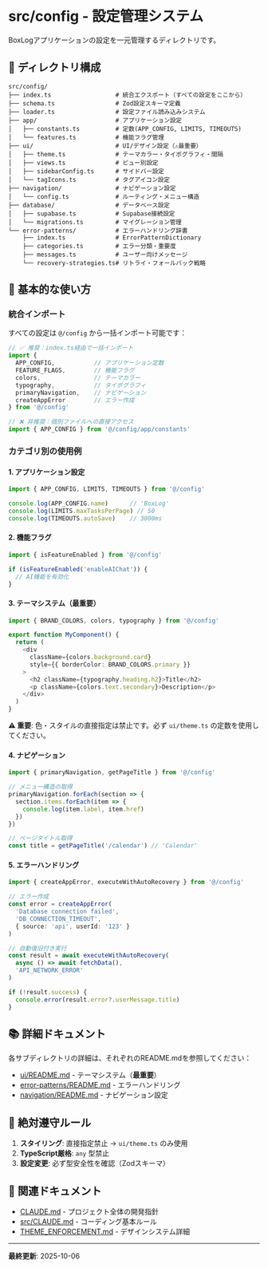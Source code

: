 # src/config - 設定管理システム

BoxLogアプリケーションの設定を一元管理するディレクトリです。

## 📁 ディレクトリ構成

```
src/config/
├── index.ts                  # 統合エクスポート（すべての設定をここから）
├── schema.ts                 # Zod設定スキーマ定義
├── loader.ts                 # 設定ファイル読み込みシステム
├── app/                      # アプリケーション設定
│   ├── constants.ts          # 定数(APP_CONFIG, LIMITS, TIMEOUTS)
│   └── features.ts           # 機能フラグ管理
├── ui/                       # UI/デザイン設定（⚠️最重要）
│   ├── theme.ts              # テーマカラー・タイポグラフィ・間隔
│   ├── views.ts              # ビュー別設定
│   ├── sidebarConfig.ts      # サイドバー設定
│   └── tagIcons.ts           # タグアイコン設定
├── navigation/               # ナビゲーション設定
│   └── config.ts             # ルーティング・メニュー構造
├── database/                 # データベース設定
│   ├── supabase.ts           # Supabase接続設定
│   └── migrations.ts         # マイグレーション管理
└── error-patterns/           # エラーハンドリング辞書
    ├── index.ts              # ErrorPatternDictionary
    ├── categories.ts         # エラー分類・重要度
    ├── messages.ts           # ユーザー向けメッセージ
    └── recovery-strategies.ts# リトライ・フォールバック戦略
```

## 🚀 基本的な使い方

### 統合インポート

すべての設定は `@/config` から一括インポート可能です：

```typescript
// ✅ 推奨：index.ts経由で一括インポート
import {
  APP_CONFIG,           // アプリケーション定数
  FEATURE_FLAGS,        // 機能フラグ
  colors,               // テーマカラー
  typography,           // タイポグラフィ
  primaryNavigation,    // ナビゲーション
  createAppError        // エラー作成
} from '@/config'

// ❌ 非推奨：個別ファイルへの直接アクセス
import { APP_CONFIG } from '@/config/app/constants'
```

### カテゴリ別の使用例

#### 1. アプリケーション設定

```typescript
import { APP_CONFIG, LIMITS, TIMEOUTS } from '@/config'

console.log(APP_CONFIG.name)      // 'BoxLog'
console.log(LIMITS.maxTasksPerPage) // 50
console.log(TIMEOUTS.autoSave)    // 3000ms
```

#### 2. 機能フラグ

```typescript
import { isFeatureEnabled } from '@/config'

if (isFeatureEnabled('enableAIChat')) {
  // AI機能を有効化
}
```

#### 3. テーマシステム（最重要）

```typescript
import { BRAND_COLORS, colors, typography } from '@/config'

export function MyComponent() {
  return (
    <div
      className={colors.background.card}
      style={{ borderColor: BRAND_COLORS.primary }}
    >
      <h2 className={typography.heading.h2}>Title</h2>
      <p className={colors.text.secondary}>Description</p>
    </div>
  )
}
```

**⚠️ 重要**: 色・スタイルの直接指定は禁止です。必ず `ui/theme.ts` の定数を使用してください。

#### 4. ナビゲーション

```typescript
import { primaryNavigation, getPageTitle } from '@/config'

// メニュー構造の取得
primaryNavigation.forEach(section => {
  section.items.forEach(item => {
    console.log(item.label, item.href)
  })
})

// ページタイトル取得
const title = getPageTitle('/calendar') // 'Calendar'
```

#### 5. エラーハンドリング

```typescript
import { createAppError, executeWithAutoRecovery } from '@/config'

// エラー作成
const error = createAppError(
  'Database connection failed',
  'DB_CONNECTION_TIMEOUT',
  { source: 'api', userId: '123' }
)

// 自動復旧付き実行
const result = await executeWithAutoRecovery(
  async () => await fetchData(),
  'API_NETWORK_ERROR'
)

if (!result.success) {
  console.error(result.error?.userMessage.title)
}
```

## 📚 詳細ドキュメント

各サブディレクトリの詳細は、それぞれのREADME.mdを参照してください：

- [ui/README.md](ui/README.md) - テーマシステム（**最重要**）
- [error-patterns/README.md](error-patterns/README.md) - エラーハンドリング
- [navigation/README.md](navigation/README.md) - ナビゲーション設定

## 🚨 絶対遵守ルール

1. **スタイリング**: 直接指定禁止 → `ui/theme.ts` のみ使用
2. **TypeScript厳格**: `any` 型禁止
3. **設定変更**: 必ず型安全性を確認（Zodスキーマ）

## 🔗 関連ドキュメント

- [CLAUDE.md](../CLAUDE.md) - プロジェクト全体の開発指針
- [src/CLAUDE.md](../CLAUDE.md) - コーディング基本ルール
- [THEME_ENFORCEMENT.md](../../docs/THEME_ENFORCEMENT.md) - デザインシステム詳細

---

**最終更新**: 2025-10-06